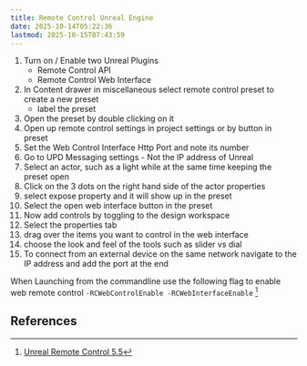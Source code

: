 ```yaml
---
title: Remote Control Unreal Engine
date: 2025-10-14T05:22:36
lastmod: 2025-10-15T07:43:59
---
```


1. Turn on / Enable two Unreal Plugins
   - Remote Control API
   - Remote Control Web Interface
2. In Content drawer in miscellaneous select remote control preset to create a new preset
   - label the preset
3. Open the preset by double clicking on it
4. Open up remote control settings in project settings or by button in preset
5. Set the Web Control Interface Http Port and note its number
6. Go to UPD Messaging settings - Not the IP address of Unreal
7. Select an actor, such as a light while at the same time keeping the preset open
8. Click on the 3 dots on the right hand side of the actor properties
9. select expose property and it will show up in the preset
10. Select the open web interface button in the preset
11. Now add controls by toggling to the design workspace
12. Select the properties tab
13. drag over the items you want to control in the web interface
14. choose the look and feel of the tools such as slider vs dial
15. To connect from an external device on the same network navigate to the IP address and add the port at the end

When Launching from the commandline use the following flag to enable web remote control `-RCWebControlEnable -RCWebInterfaceEnable` [^unreal-remote-control]

## References

[^unreal-remote-control]: [Unreal Remote Control 5.5](https://dev.epicgames.com/documentation/en-us/unreal-engine/remote-control-for-unreal-engine?application_version=5.5)
